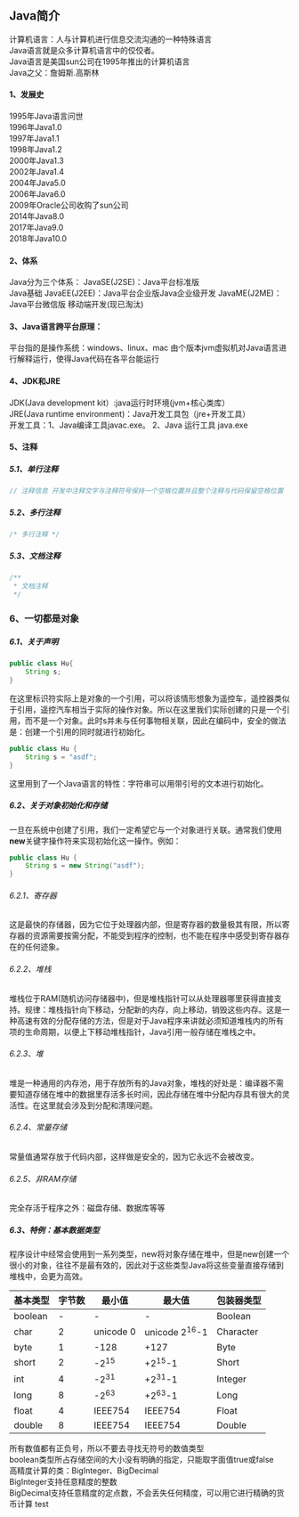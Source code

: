 ## Java简介

计算机语言：人与计算机进行信息交流沟通的一种特殊语言 \
Java语言就是众多计算机语言中的佼佼者。 \
Java语言是美国sun公司在1995年推出的计算机语言 \
Java之父：詹姆斯.高斯林

#### 1、发展史
1995年Java语言问世\
1996年Java1.0\
1997年Java1.1\
1998年Java1.2\
2000年Java1.3\
2002年Java1.4\
2004年Java5.0\
2006年Java6.0\
2009年Oracle公司收购了sun公司\
2014年Java8.0\
2017年Java9.0\
2018年Java10.0

#### 2、体系

Java分为三个体系： 
JavaSE(J2SE)：Java平台标准版  
Java基础 JavaEE(J2EE)：Java平台企业版Java企业级开发 
JavaME(J2ME)：Java平台微信版  移动端开发(现已淘汰)

#### 3、Java语言跨平台原理：
平台指的是操作系统：windows、linux、mac  由个版本jvm虚拟机对Java语言进行解释运行，使得Java代码在各平台能运行

#### 4、JDK和JRE 
JDK(Java development kit）:java运行时环境(jvm+核心类库）\
JRE(Java runtime environment)：Java开发工具包（jre+开发工具） \
开发工具：1、Java编译工具javac.exe。 2、Java 运行工具 java.exe

#### 5、注释

##### 5.1、单行注释
```java
// 注释信息 开发中注释文字与注释符号保持一个空格位置并且整个注释与代码保留空格位置
```

##### 5.2、多行注释

```java
/* 多行注释 */
```

##### 5.3、文档注释

```java
/**
 * 文档注释
 */
```

### 6、一切都是对象

##### 6.1、关于声明
```java
public class Hu{
    String s;   
}
```
在这里标识符实际上是对象的一个引用，可以将该情形想象为遥控车，遥控器类似于引用，遥控汽车相当于实际的操作对象。所以在这里我们实际创建的只是一个引用，而不是一个对象。此时s并未与任何事物相关联，因此在编码中，安全的做法是：创建一个引用的同时就进行初始化。

```java
public class Hu {
    String s = "asdf";
}
```
这里用到了一个Java语言的特性：字符串可以用带引号的文本进行初始化。
##### 6.2、关于对象初始化和存储

一旦在系统中创建了引用，我们一定希望它与一个对象进行关联。通常我们使用**new**关键字操作符来实现初始化这一操作。例如：
```java
public class Hu {
    String s = new String("asdf");
}
```

###### 6.2.1、寄存器
这是最快的存储器，因为它位于处理器内部，但是寄存器的数量极其有限，所以寄存器的资源需要按需分配，不能受到程序的控制，也不能在程序中感受到寄存器存在的任何迹象。
###### 6.2.2、堆栈
堆栈位于RAM(随机访问存储器中)，但是堆栈指针可以从处理器哪里获得直接支持。规律：堆栈指针向下移动，分配新的内存，向上移动，销毁这些内存。这是一种高速有效的分配存储的方法，但是对于Java程序来讲就必须知道堆栈内的所有项的生命周期，以便上下移动堆栈指针，Java引用一般存储在堆栈之中。
###### 6.2.3、堆
堆是一种通用的内存池，用于存放所有的Java对象，堆栈的好处是：编译器不需要知道存储在堆中的数据里存活多长时间，因此存储在堆中分配内存具有很大的灵活性。在这里就会涉及到分配和清理问题。
###### 6.2.4、常量存储
常量值通常存放于代码内部，这样做是安全的，因为它永远不会被改变。
###### 6.2.5、非RAM存储
完全存活于程序之外：磁盘存储、数据库等等


##### 6.3、特例：基本数据类型
程序设计中经常会使用到一系列类型，new将对象存储在堆中，但是new创建一个很小的对象，往往不是最有效的，因此对于这些类型Java将这些变量直接存储到堆栈中，会更为高效。

| 基本类型    | 字节数 | 最小值             | 最大值                      | 包装器类型     |
|:--------|-----|-----------------|--------------------------|-----------|
| boolean | -   | -               | -                        | Boolean   |
| char    | 2   | unicode 0       | unicode 2<sup>16</sup>-1 | Character |
| byte    | 1   | -128            | +127                     | Byte      |
| short   | 2   | -2<sup>15</sup> | +2<sup>15</sup>-1        | Short     |
| int     | 4   | -2<sup>31</sup> | +2<sup>31</sup>-1        | Integer   |
| long    | 8   | -2<sup>63</sup> | +2<sup>63</sup>-1        | Long      |
| float   | 4   | IEEE754         | IEEE754                  | Float     |
| double  | 8   | IEEE754         | IEEE754                  | Double    |

所有数值都有正负号，所以不要去寻找无符号的数值类型\
boolean类型所占存储空间的大小没有明确的指定，只能取字面值true或false\
高精度计算的类：BigInteger、BigDecimal\
BigInteger支持任意精度的整数\
BigDecimal支持任意精度的定点数，不会丢失任何精度，可以用它进行精确的货币计算
test





